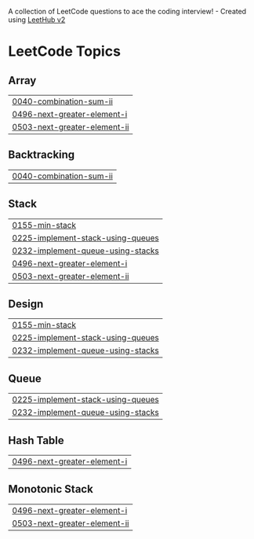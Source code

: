 A collection of LeetCode questions to ace the coding interview! - Created using [LeetHub v2](https://github.com/arunbhardwaj/LeetHub-2.0)
<!---LeetCode Topics Start-->
# LeetCode Topics
## Array
|  |
| ------- |
| [0040-combination-sum-ii](https://github.com/wanjarisaurabh/Leetcode_code-s/tree/master/0040-combination-sum-ii) |
| [0496-next-greater-element-i](https://github.com/wanjarisaurabh/Leetcode_code-s/tree/master/0496-next-greater-element-i) |
| [0503-next-greater-element-ii](https://github.com/wanjarisaurabh/Leetcode_code-s/tree/master/0503-next-greater-element-ii) |
## Backtracking
|  |
| ------- |
| [0040-combination-sum-ii](https://github.com/wanjarisaurabh/Leetcode_code-s/tree/master/0040-combination-sum-ii) |
## Stack
|  |
| ------- |
| [0155-min-stack](https://github.com/wanjarisaurabh/Leetcode_code-s/tree/master/0155-min-stack) |
| [0225-implement-stack-using-queues](https://github.com/wanjarisaurabh/Leetcode_code-s/tree/master/0225-implement-stack-using-queues) |
| [0232-implement-queue-using-stacks](https://github.com/wanjarisaurabh/Leetcode_code-s/tree/master/0232-implement-queue-using-stacks) |
| [0496-next-greater-element-i](https://github.com/wanjarisaurabh/Leetcode_code-s/tree/master/0496-next-greater-element-i) |
| [0503-next-greater-element-ii](https://github.com/wanjarisaurabh/Leetcode_code-s/tree/master/0503-next-greater-element-ii) |
## Design
|  |
| ------- |
| [0155-min-stack](https://github.com/wanjarisaurabh/Leetcode_code-s/tree/master/0155-min-stack) |
| [0225-implement-stack-using-queues](https://github.com/wanjarisaurabh/Leetcode_code-s/tree/master/0225-implement-stack-using-queues) |
| [0232-implement-queue-using-stacks](https://github.com/wanjarisaurabh/Leetcode_code-s/tree/master/0232-implement-queue-using-stacks) |
## Queue
|  |
| ------- |
| [0225-implement-stack-using-queues](https://github.com/wanjarisaurabh/Leetcode_code-s/tree/master/0225-implement-stack-using-queues) |
| [0232-implement-queue-using-stacks](https://github.com/wanjarisaurabh/Leetcode_code-s/tree/master/0232-implement-queue-using-stacks) |
## Hash Table
|  |
| ------- |
| [0496-next-greater-element-i](https://github.com/wanjarisaurabh/Leetcode_code-s/tree/master/0496-next-greater-element-i) |
## Monotonic Stack
|  |
| ------- |
| [0496-next-greater-element-i](https://github.com/wanjarisaurabh/Leetcode_code-s/tree/master/0496-next-greater-element-i) |
| [0503-next-greater-element-ii](https://github.com/wanjarisaurabh/Leetcode_code-s/tree/master/0503-next-greater-element-ii) |
<!---LeetCode Topics End-->